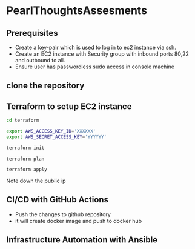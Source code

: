 # PearlThoughtsAssesments

## Prerequisites
* Create a key-pair which is used to log in to ec2 instance via ssh.
* Create an EC2 instance with Security group with inbound ports 80,22 and outbound to all.
* Ensure user has passwordless sudo access in console machine 

## clone the repository
## Terraform to setup EC2 instance

```bash
cd terraform
```
```bash
export AWS_ACCESS_KEY_ID='XXXXXX'
export AWS_SECRET_ACCESS_KEY='YYYYYY'
```

```bash
terraform init
```
```
terraform plan
```
```
terraform apply
```


Note down the public ip

## CI/CD with GitHub Actions

* Push the changes to github repository
* it will create docker image and push to docker hub

## Infrastructure Automation with Ansible
